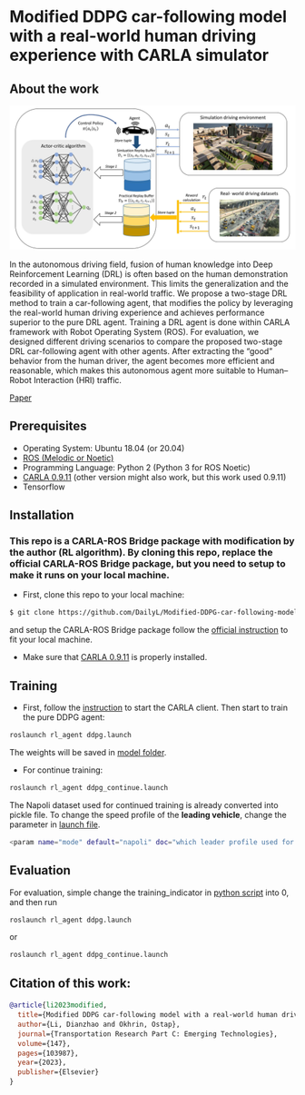 # Modified DDPG car-following model with a real-world human driving experience with CARLA simulator

## About the work

<p align = "center">
<img src="/images/introduction.jpg" width="600">
</p>

In the autonomous driving field, fusion of human knowledge into Deep Reinforcement Learning (DRL) is often based on the human demonstration recorded in a simulated environment. This limits the generalization and the feasibility of application in real-world traffic. We propose a two-stage DRL method to train a car-following agent, that modifies the policy by leveraging the real-world human driving experience and achieves performance superior to the pure DRL agent. Training a DRL agent is done within CARLA framework with Robot Operating System (ROS). For evaluation, we designed different driving scenarios to compare the proposed two-stage DRL car-following agent with other agents. After extracting the “good” behavior from the human driver, the agent becomes more efficient and reasonable, which makes this autonomous agent more suitable to Human–Robot Interaction (HRI) traffic.

[Paper](https://www.sciencedirect.com/science/article/abs/pii/S0968090X22004004)

## Prerequisites

* Operating System: Ubuntu 18.04 (or 20.04)
* [ROS (Melodic or Noetic)](http://wiki.ros.org/noetic/Installation/Ubuntu)
* Programming Language: Python 2 (Python 3 for ROS Noetic)
* [CARLA 0.9.11](https://carla.readthedocs.io/en/0.9.11/) (other version might also work, but this work used 0.9.11)
* Tensorflow
 


## Installation
### This repo is a CARLA-ROS Bridge package with modification by the author (RL algorithm). By cloning this repo, replace the official CARLA-ROS Bridge package, but you need to setup to make it runs on your local machine.

* First, clone this repo to your local machine:

```bash
$ git clone https://github.com/DailyL/Modified-DDPG-car-following-model.git
```
and setup the CARLA-ROS Bridge package follow the [official instruction](https://carla.readthedocs.io/en/0.9.11/ros_installation/) to fit your local machine.  

* Make sure that [CARLA 0.9.11](https://carla.readthedocs.io/en/0.9.11/) is properly installed. 

## Training

* First, follow the [instruction](https://carla.readthedocs.io/en/0.9.11/start_quickstart/#running-carla) to start the CARLA client. 
Then start to train the pure DDPG agent: 

```bash
roslaunch rl_agent ddpg.launch
```
The weights will be saved in [model folder](carla-ros-bridge/catkin_ws/src/ros-bridge/rl_agent/src/model).

* For continue training:

```bash
roslaunch rl_agent ddpg_continue.launch
```

The Napoli dataset used for continued training is already converted into pickle file.
To change the speed profile of the **leading vehicle**, change the parameter in [launch file](carla-ros-bridge/catkin_ws/src/ros-bridge/rl_agent/launch).

```bash
<param name="mode" default="napoli" doc="which leader profile used for evaluation (napoli;ngsim;or self_defined)" /> 
```
## Evaluation

For evaluation, simple change the training_indicator in [python script](carla-ros-bridge/catkin_ws/src/ros-bridge/rl_agent/src/ddpg.py) into 0, and then run 

```bash
roslaunch rl_agent ddpg.launch
```
or 

```bash
roslaunch rl_agent ddpg_continue.launch
```


## Citation of this work:

```bibtex
@article{li2023modified,
  title={Modified DDPG car-following model with a real-world human driving experience with CARLA simulator},
  author={Li, Dianzhao and Okhrin, Ostap},
  journal={Transportation Research Part C: Emerging Technologies},
  volume={147},
  pages={103987},
  year={2023},
  publisher={Elsevier}
}
```
